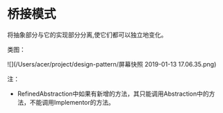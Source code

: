 # 桥接模式

 将抽象部分与它的实现部分分离,使它们都可以独立地变化。

类图：

![](/Users/acer/project/design-pattern/屏幕快照 2019-01-13 17.06.35.png)

注：

- RefinedAbstraction中如果有新增的方法，其只能调用Abstraction中的方法，不能调用Implementor的方法。